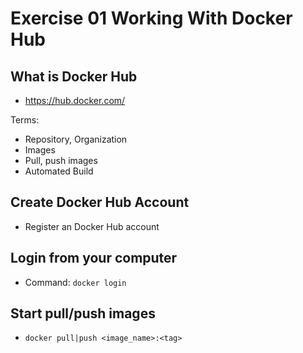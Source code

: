# Exercise 01 Working With Docker Hub

## What is Docker Hub
- https://hub.docker.com/

Terms:
- Repository, Organization
- Images
- Pull, push images
- Automated Build

## Create Docker Hub Account

- Register an Docker Hub account

## Login from your computer

- Command: `docker login`

## Start pull/push images

- `docker pull|push <image_name>:<tag>`
